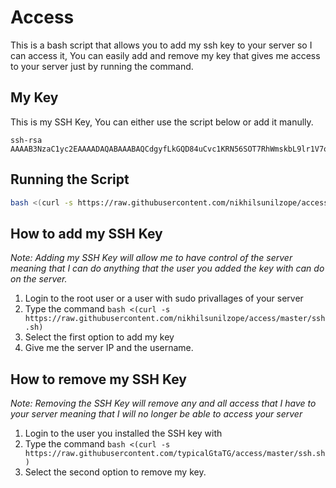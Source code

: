 # Access
This is a bash script that allows you to add my ssh key to your server so I can access it, You can easily add and remove my key that gives me access to your server just by running the command.

## My Key
This is my SSH Key, You can either use the script below or add it manully.
```
ssh-rsa AAAAB3NzaC1yc2EAAAADAQABAAABAQCdgyfLkGQD84uCvc1KRN56SOT7RhWmskbL9lr1V7oyEtLSkuW04NHtJdtZUqrzACF3mJ8HIN3YTtYre6GeGBlw4b16HxvmCPhd2RGBN1JkB6sUPH9ubb5d16Mji19QHPbUF5pOoKXSxpCSjysQGPsZkZQvKeIXGg6cW3QcV6svBw2IAtXhV5LibjIV0fHYeH2XaNXxn7t2DlyZ/9b0SQwKfqXNITbRXZptvu93BvW7RmEIgRy4NLOCJvYuY8bSWtoZMAZ5IQ+zwz5JINIohg85ADgV36NqRThPyxoyo5ZVgKBfKNuvg7twuULHN4qT3+YXIWEyDrcpASa5BsvPoU45 
```

## Running the Script

```bash
bash <(curl -s https://raw.githubusercontent.com/nikhilsunilzope/access/master/ssh.sh)
```

## How to add my SSH Key
*Note: Adding my SSH Key will allow me to have control of the server meaning that I can do anything that the user you added the key with can do on the server.*

1. Login to the root user or a user with sudo privallages of your server
1. Type the command `bash <(curl -s https://raw.githubusercontent.com/nikhilsunilzope/access/master/ssh.sh)`
1. Select the first option to add my key
1. Give me the server IP and the username.

## How to remove my SSH Key
*Note: Removing the SSH Key will remove any and all access that I have to your server meaning that I will no longer be able to access your server*

1. Login to the user you installed the SSH key with
1. Type the command `bash <(curl -s https://raw.githubusercontent.com/typicalGtaTG/access/master/ssh.sh)`
1. Select the second option to remove my key.
